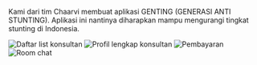 Kami dari tim Chaarvi membuat aplikasi GENTING (GENERASI ANTI STUNTING). Aplikasi ini nantinya diharapkan mampu mengurangi tingkat stunting di Indonesia.

![Daftar list konsultan](https://github.com/sunniyyahsalma/GentingApp/assets/127868500/eff2b8d9-f802-4fae-beca-04d24b7ccf36)
![Profil lengkap konsultan](https://github.com/sunniyyahsalma/GentingApp/assets/127868500/fb5e4cbd-7479-4f68-b647-6d53be8cd681)
![Pembayaran](https://github.com/sunniyyahsalma/GentingApp/assets/127868500/ed558aee-4e51-4db2-a32c-d519645209ff)
![Room chat](https://github.com/sunniyyahsalma/GentingApp/assets/127868500/64d77edf-7516-4897-a240-5e3f6e26f12c)

